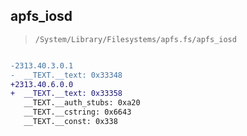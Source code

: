 ## apfs_iosd

> `/System/Library/Filesystems/apfs.fs/apfs_iosd`

```diff

-2313.40.3.0.1
-  __TEXT.__text: 0x33348
+2313.40.6.0.0
+  __TEXT.__text: 0x33358
   __TEXT.__auth_stubs: 0xa20
   __TEXT.__cstring: 0x6643
   __TEXT.__const: 0x338

```

